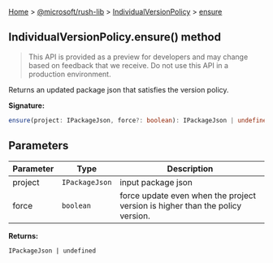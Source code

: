 [Home](./index) &gt; [@microsoft/rush-lib](./rush-lib.md) &gt; [IndividualVersionPolicy](./rush-lib.individualversionpolicy.md) &gt; [ensure](./rush-lib.individualversionpolicy.ensure.md)

## IndividualVersionPolicy.ensure() method

> This API is provided as a preview for developers and may change based on feedback that we receive. Do not use this API in a production environment.
> 

Returns an updated package json that satisfies the version policy.

<b>Signature:</b>

```typescript
ensure(project: IPackageJson, force?: boolean): IPackageJson | undefined;
```

## Parameters

|  Parameter | Type | Description |
|  --- | --- | --- |
|  project | `IPackageJson` | input package json |
|  force | `boolean` | force update even when the project version is higher than the policy version. |

<b>Returns:</b>

`IPackageJson | undefined`


